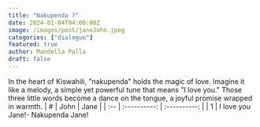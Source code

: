 ```yaml
---
title: "Nakupenda ?"
date: 2024-01-04T04:00:00Z
image: /images/post/janeJohn.jpeg
categories: ["dialogue"]
featured: true
author: Mandella Palla
draft: false
---
```

<Accordion title="Meaning">
In the heart of Kiswahili, "nakupenda" holds the magic of love. Imagine it like a melody, a simple yet powerful tune that means "I love you." Those three little words become a dance on the tongue, a joyful promise wrapped in warmth.
</Accordion>


<Accordion title="Check Practice">
| #   |    John     |     Jane     |  
| :-- | :----------: | :----------: | 
| 1   | I love you Jane!- Nakupenda Jane! <Audio src="/audios/conversations/NakupendaJane.mp3" /> | No!- Hapana <Audio src="/audios/conversations/Hapana.mp3" /> | 
| 2   | Why not ?- Kwanini hapana ? <Audio src="/audios/conversations/KwaniniHapana.mp3" />  | You are a lier- Wewe ni mwongo <Audio src="/audios/conversations/WeweniMwongo.mp3" /> | 
| 3   | Please trust me- Tafadhali niamini <Audio src="/audios/conversations/TafadhaliNiamini.mp3" /> | I say no leave me alone- Nasema hapana. Niache <Audio src="/audios/conversations/NasemaHapana.aac" />  | 
| 4   | Please please!- Tafadhali tafadhali! <Audio src="/audios/conversations/TafadhaliTafadhali.mp3" /> | Everyday you say forvige me?- Kila siku unasema nikusamehe? <Audio src="/audios/conversations/KilaSiku1.mp3" />  | 
| 5   | Please trust me- Tafadhali niamini <Audio src="/audios/conversations/TafadhaliNiamini.mp3" /> | Leave me. Good bye!- Niache. Kwaheri <Audio src="/audios/conversations/NiacheKwaheri2.mp3" /> | 

---

</Accordion>


